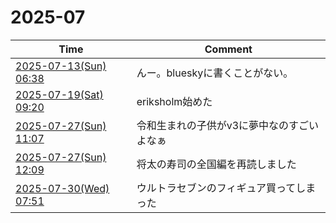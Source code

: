 # 2025-07

| Time | Comment |
| ----- | ------- |
| [2025-07-13(Sun) 06:38](https://bsky.app/profile/tokuhirom.bsky.social/post/3lttba6wnzk2n) | んー。blueskyに書くことがない。 |
| [2025-07-19(Sat) 09:20](https://bsky.app/profile/tokuhirom.bsky.social/post/3lucn2cz7ws2b) | eriksholm始めた |
| [2025-07-27(Sun) 11:07](https://bsky.app/profile/tokuhirom.bsky.social/post/3luwwrkmx2c23) | 令和生まれの子供がv3に夢中なのすごいよなぁ |
| [2025-07-27(Sun) 12:09](https://bsky.app/profile/tokuhirom.bsky.social/post/3lux27lmkb223) | 将太の寿司の全国編を再読しました |
| [2025-07-30(Wed) 07:51](https://bsky.app/profile/tokuhirom.bsky.social/post/3lv656qghgs26) | ウルトラセブンのフィギュア買ってしまった |
